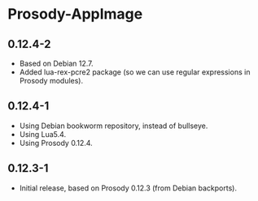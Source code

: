 # Prosody-AppImage

## 0.12.4-2

* Based on Debian 12.7.
* Added lua-rex-pcre2 package (so we can use regular expressions in Prosody modules).

## 0.12.4-1

* Using Debian bookworm repository, instead of bullseye.
* Using Lua5.4.
* Using Prosody 0.12.4.

## 0.12.3-1

* Initial release, based on Prosody 0.12.3 (from Debian backports).
